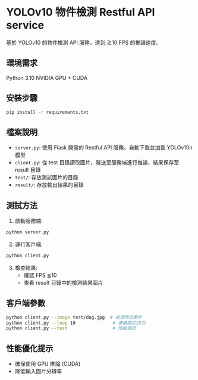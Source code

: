 # YOLOv10 物件檢測 Restful API service

基於 YOLOv10 的物件檢測 API 服務，達到 ≧10 FPS 的推論速度。

## 環境需求

Python 3.10
NVIDIA GPU + CUDA

## 安裝步驟

```bash
pip install -r requirements.txt

```

## 檔案說明

- `server.py`: 使用 Flask 開發的 Restful API 服務，自動下載並加載 YOLOv10n 模型
- `client.py`: 從 test 目錄讀取圖片，發送至服務端進行推論，結果保存至 result 目錄
- `test/`: 存放測試圖片的目錄
- `result/`: 存放輸出結果的目錄

## 測試方法

1. 啟動服務端:
```bash
python server.py
```

2. 運行客戶端:
```bash
python client.py
```

3. 檢查結果:
   - 確認 FPS ≧10
   - 查看 result 目錄中的檢測結果圖片

## 客戶端參數

```bash
python client.py --image test/dog.jpg  # 處理特定圖片
python client.py --loop 10              # 連續請求10次
python client.py --test                 # 性能測試
```

## 性能優化提示

- 確保使用 GPU 推論 (CUDA)
- 降低輸入圖片分辨率
